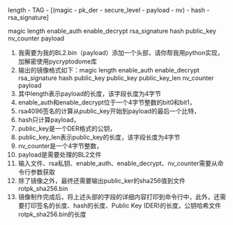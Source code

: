 
length - TAG - [(magic - pk_der - secure_level -  payload - nv) - hash - rsa_signature]

magic length enable_auth enable_decrypt rsa_signature hash public_key nv_counter payload 

1. 我需要为我的BL2.bin（payload）添加一个头部，请你帮我用python实现，加解密使用pycryptodome库
2. 输出的镜像格式如下：magic length enable_auth enable_decrypt rsa_signature hash public_key public_key public_key_len nv_counter payload 
3. 其中length表示payload的长度，该字段长度为4字节
4. enable_auth和enable_decrypt位于一个4字节整数的bit0和bit1，
5. rsa4096签名的计算从public_key开始到payload的最后一个比特，
6. hash只计算payload，
7. public_key是一个DER格式的公钥，
8. public_key_len表示public_key的长度，该字段长度为4字节
9. nv_counter是一个4字节整数，
10. payload是需要处理的BL2文件
11. 输入文件、rsa私钥、enable_auth、enable_decrypt、nv_counter需要从命令行参数获取
12. 除了镜像之外，最终还需要输出public_ker的sha256值到文件rotpk_sha256.bin
13. 镜像制作完成后，将上述头部的字段的详细内容打印到命令行中，此外，还需要打印签名的长度、hash的长度、Public Key (DER)的长度，公钥哈希文件rotpk_sha256.bin的长度

